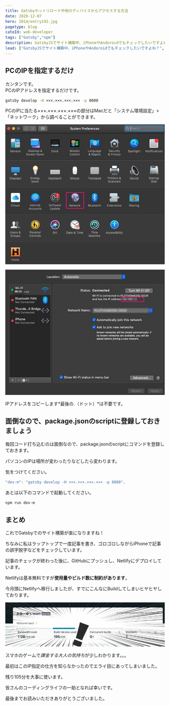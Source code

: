 ```yaml
---
title: Gatsbyホットリロード中他のディバイスからアクセスする方法
date: 2020-12-07
hero: 2014/entry192.jpg
pagetype: blog
cateId: web-developer
tags: ["Gatsby","npm"]
description: GatsbyJSでサイト構築中、iPhoneやAndoroidでもチェックしたいですよね？同じWiFi繋がっているのなら、browser syncではExternalアドレスが使えるはず！やり方を調べていたら、見つかったのでそのやり方をメモしておきます。
lead: ["GatsbyJSでサイト構築中、iPhoneやAndoroidでもチェックしたいですよね？","同じWiFi繋がっているのなら、browser syncみたいにExternalアドレスが使えるはず！","やり方を調べていたら、見つかったのでそのやり方をメモしておきます。"]
---
```

## PCのIPを指定するだけ
カンタンです。<br>
PCのIPアドレスを指定するだけです。

```bash
gatsby develop -H ×××.×××.×××.××× -p 8000
```

PCのIPに当たる×××.×××.×××.×××の部分はMacだと「システム環境設定」>「ネットワーク」から調べることができます。

![Mac「システム環境設定」](./images/2020/12/entry411-1.jpg)

![Mac「システム環境設定」>「ネットワーク」](./images/2020/12/entry411-2.jpg)

IPアドレスをコピーします*最後の.（ドット）*は不要です。

## 面倒なので、package.jsonのscriptに登録しておきましょう
毎回コード打ち込むのは面倒なので、package.jsonのscriptにコマンドを登録しておきます。

パソコンのIPは場所が変わったりなどしたら変わります。

気をつけてください。
```js
"dev-m": "gatsby develop -H ×××.×××.×××.××× -p 8000",
```

あとは以下のコマンドで起動してください。

```bash
npm run dev-m
```

## まとめ
これでGatsbyでのサイト構築が楽になりますね！

ちなみに私はラップトップで一度記事を書き、ゴロゴロしながらiPhoneで記事の誤字脱字などをチェックしています。

記事のチェックが終わった後に、GitHubにプッシュし、Netlifyにデプロイしています。

Netlifyは基本無料ですが**使用量やビルド数に制約があります**。

今月頭にNetlifyへ移行しましたが、すでにこんなにBuildしてしまいヒヤヒヤしております。

![Mac「システム環境設定」>「ネットワーク」](./images/2020/12/entry411-3.jpg)

スマホのゲームで*課金する大人の気持ち*が少しわかります。。。

最初はこのIP指定の仕方を知らなかったのでエライ目にあってしまいました。

残り105分を大事に使います。

皆さんのコーディングライフの一助となれば幸いです。

最後までお読みいただきありがとうございました。
